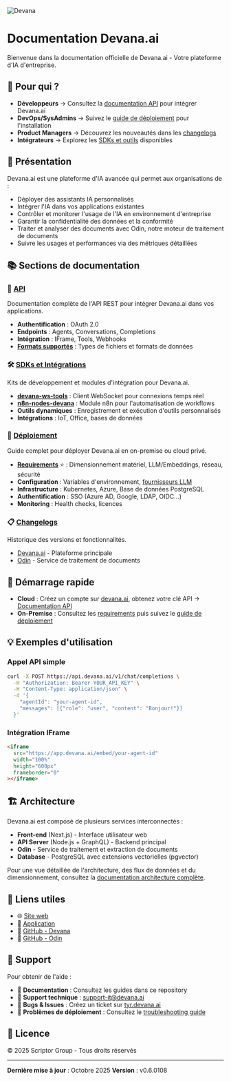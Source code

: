 ![Devana](https://app.devana.ai/static/logo-small.png)

# Documentation Devana.ai

Bienvenue dans la documentation officielle de Devana.ai - Votre plateforme d'IA d'entreprise.

## 🎯 Pour qui ?

- **Développeurs** → Consultez la [documentation API](./api/README.md) pour intégrer Devana.ai
- **DevOps/SysAdmins** → Suivez le [guide de déploiement](./deployment/README.md) pour l'installation
- **Product Managers** → Découvrez les nouveautés dans les [changelogs](./changelogs/)
- **Intégrateurs** → Explorez les [SDKs et outils](./sdks/README.md) disponibles

## 🌟 Présentation

Devana.ai est une plateforme d'IA avancée qui permet aux organisations de :

- Déployer des assistants IA personnalisés
- Intégrer l'IA dans vos applications existantes
- Contrôler et monitorer l'usage de l'IA en environnement d'entreprise
- Garantir la confidentialité des données et la conformité
- Traiter et analyser des documents avec Odin, notre moteur de traitement de documents
- Suivre les usages et performances via des métriques détaillées

## 📚 Sections de documentation

### 📡 [API](./api/README.md)

Documentation complète de l'API REST pour intégrer Devana.ai dans vos applications.

- **Authentification** : OAuth 2.0
- **Endpoints** : Agents, Conversations, Completions
- **Intégration** : IFrame, Tools, Webhooks
- **[Formats supportés](./api/reference/supported-formats.md)** : Types de fichiers et formats de données

### 🛠️ [SDKs et Intégrations](./sdks/README.md)

Kits de développement et modules d'intégration pour Devana.ai.

- **[devana-ws-tools](./sdks/devana-ws-tools.md)** : Client WebSocket pour connexions temps réel
- **[n8n-nodes-devana](./sdks/n8n-nodes-devana.md)** : Module n8n pour l'automatisation de workflows
- **Outils dynamiques** : Enregistrement et exécution d'outils personnalisés
- **Intégrations** : IoT, Office, bases de données

### 🚀 [Déploiement](./deployment/README.md)

Guide complet pour déployer Devana.ai en on-premise ou cloud privé.

- **[Requirements](./deployment/requirements.md)** ⭐ : Dimensionnement matériel, LLM/Embeddings, réseau, sécurité
- **Configuration** : Variables d'environnement, [fournisseurs LLM](./deployment/configuration/llm-providers.md)
- **Infrastructure** : Kubernetes, Azure, Base de données PostgreSQL
- **Authentification** : SSO (Azure AD, Google, LDAP, OIDC...)
- **Monitoring** : Health checks, licences

### 📋 [Changelogs](./changelogs/)

Historique des versions et fonctionnalités.

- [Devana.ai](./changelogs/devana/README.md) - Plateforme principale
- [Odin](./changelogs/odin/README.md) - Service de traitement de documents

## 🚀 Démarrage rapide

- **Cloud** : Créez un compte sur [devana.ai](https://www.devana.ai), obtenez votre clé API → [Documentation API](./api/README.md)
- **On-Premise** : Consultez les [requirements](./deployment/requirements.md) puis suivez le [guide de déploiement](./deployment/README.md)

## 💡 Exemples d'utilisation

### Appel API simple

```bash
curl -X POST https://api.devana.ai/v1/chat/completions \
  -H "Authorization: Bearer YOUR_API_KEY" \
  -H "Content-Type: application/json" \
  -d '{
    "agentId": "your-agent-id",
    "messages": [{"role": "user", "content": "Bonjour!"}]
  }'
```

### Intégration IFrame

```html
<iframe
  src="https://app.devana.ai/embed/your-agent-id"
  width="100%"
  height="600px"
  frameborder="0"
></iframe>
```

## 🏗️ Architecture

Devana.ai est composé de plusieurs services interconnectés :

- **Front-end** (Next.js) - Interface utilisateur web
- **API Server** (Node.js + GraphQL) - Backend principal
- **Odin** - Service de traitement et extraction de documents
- **Database** - PostgreSQL avec extensions vectorielles (pgvector)

Pour une vue détaillée de l'architecture, des flux de données et du dimensionnement, consultez la [documentation architecture complète](./deployment/architecture.md).

## 🔗 Liens utiles

- 🌐 [Site web](https://www.devana.ai)
- 📱 [Application](https://app.devana.ai)
- 🐙 [GitHub - Devana](https://github.com/Scriptor-Group/devana.ai)
- 🐙 [GitHub - Odin](https://github.com/Scriptor-Group/odin)

## 💬 Support

Pour obtenir de l'aide :

- 📖 **Documentation** : Consultez les guides dans ce repository
- 📧 **Support technique** : support-it@devana.ai
- 🐛 **Bugs & Issues** : Créez un ticket sur [tyr.devana.ai](https://tyr.devana.ai)
- 🔧 **Problèmes de déploiement** : Consultez le [troubleshooting guide](./deployment/troubleshooting/common-issues.md)

## 📄 Licence

© 2025 Scriptor Group - Tous droits réservés

---

**Dernière mise à jour** : Octobre 2025
**Version** : v0.6.0108
